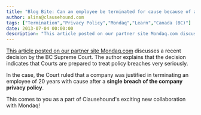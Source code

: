 ```yaml
---
title: "Blog Bite: Can an employee be terminated for cause because of a single breach of a company's privacy policy?"
author: alina@clausehound.com
tags: ["Termination","Privacy Policy","Mondaq","Learn","Canada (BC)"]
date: 2013-07-04 00:00:00
description: "This article posted on our partner site Mondaq.com discusses a recent decision by the BC Supreme Court. The author explains that the decision indicates that Courts are prepared to treat policy breaches very seriously."
---
```


[This article posted on our partner site Mondaq.com](http://www.mondaq.com/canada/x/248576/Trade+Secrets/Enforcement+Of+Privacy+Policy+In+Steel+v+Coast+Capital+Savings+Credit+Union) discusses a recent decision by the BC Supreme Court. The author explains that the decision indicates that Courts are prepared to treat policy breaches very seriously. 

In the case, the Court ruled that a company was justified in terminating an employee of 20 years with cause after a **single breach of the company privacy policy**.

This comes to you as a part of Clausehound's exciting new collaboration with Mondaq!
